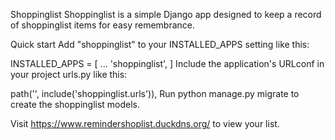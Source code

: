 Shoppinglist
Shoppinglist is a simple Django app designed to keep a record of shoppinglist items for easy remembrance.

Quick start
Add "shoppinglist" to your INSTALLED_APPS setting like this:

INSTALLED_APPS = [
    ...
    'shoppinglist',
]
Include the application's URLconf in your project urls.py like this:

path('', include('shoppinglist.urls')),
Run python manage.py migrate to create the shoppinglist models.

Visit https://www.remindershoplist.duckdns.org/  to view your list.
